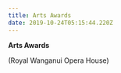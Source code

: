 ```yaml
---
title: Arts Awards
date: 2019-10-24T05:15:44.220Z
---
```

**Arts Awards** 

(Royal Wanganui Opera House)
